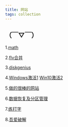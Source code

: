 ```yaml
---
title: 网站
tags: collection
---
```


## （￣▽￣）

1.[math](http://webdemo.myscript.com/#/home)

2.[flv合并](https://csser.top/bilibili/merge.html)

3.[diskgenius](http://www.diskgenius.cn/
)

4.[Windows激活1](https://v0v.bid/kms.html)
  [Win10激活2](https://mogeko.me/2018/015/)

5.[做的很棒的网站](https://2heng.xin/)

6.[数据恢复及分区管理](https://www.diskgenius.cn/help/)

7.[练打字](https://www.typingclub.com/sportal/program-3/116.play)

8.[吾爱破解](https://www.52pojie.cn/)


[]()
